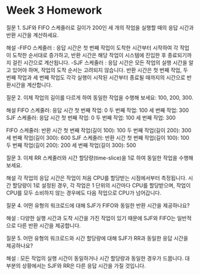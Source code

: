 # Week 3 Homework

질문 1. SJF와 FIFO 스케줄러로 길이가 200인 세 개의 작업을 실행할 때의 응답 시간과 반환 시간을 계산하세요.

해설
-FIFO 스케줄러 : 응답 시간은 첫 번째 작업이 도착한 시간부터 시작하여 각 작업이 도착한 순서대로 증가하고, 반환 시간은 해당 작업이 시스템에 진입한 후 종료되기까지 걸린 시간으로 계산됩니다.
-SJF 스케줄러 : 응답 시간은 모든 작업의 실행 시간을 알고 있어야 하며, 작업의 도착 순서는 고려되지 않습니다. 반환 시간은 첫 번째 작업, 두 번째 작업과 세 번째 작업도 각각 실행이 시작된 시간부터 종료될 때까지의 시간으로 반환시간을 계산합니다.

질문 2. 이제 작업의 길이를 다르게 하여 동일한 작업을 수행해 보세요: 100, 200, 300.

해설
FIFO 스케줄러: 응답 시간
첫 번째 작업: 0
두 번째 작업: 100
세 번째 작업: 300
SJF 스케줄러: 응답 시간
첫 번째 작업: 0
두 번째 작업: 100
세 번째 작업: 300

FIFO 스케줄러: 반환 시간
첫 번째 작업(길이 100): 100
두 번째 작업(길이 200): 300
세 번째 작업(길이 300): 600
SJF 스케줄러: 반환 시간
첫 번째 작업(길이 100): 100
두 번째 작업(길이 200): 200
세 번째 작업(길이 300): 500

질문 3. 이제 RR 스케줄러와 시간 할당량(time-slice)을 1로 하여 동일한 작업을 수행해 보세요.

해설
각 작업의 응답 시간은 작업이 처음 CPU를 할당받는 시점에서부터 측정됩니다.
시간 할당량이 1로 설정된 경우, 각 작업은 1 단위의 시간마다 CPU를 할당받으며, 작업이 CPU를 모두 소비하지 않는 경우에도 다음 작업으로 CPU가 넘어갑니다.

질문 4. 어떤 유형의 워크로드에 대해 SJF가 FIFO와 동일한 반환 시간을 제공하나요?

해설 : 다양한 실행 시간과 도착 시간을 가진 작업이 있기 때문에 SJF와 FIFO는 일반적으로 다른 반환 시간을 제공합니다.

질문 5. 어떤 유형의 워크로드와 시간 할당량에 대해 SJF가 RR과 동일한 응답 시간을 제공하나요?

해설 : 모든 작업의 실행 시간이 동일하거나 시간 할당량과 동일한 경우가 드뭅니다. 대부분의 상황에서는 SJF와 RR은 다른 응답 시간을 가질 것입니다.
